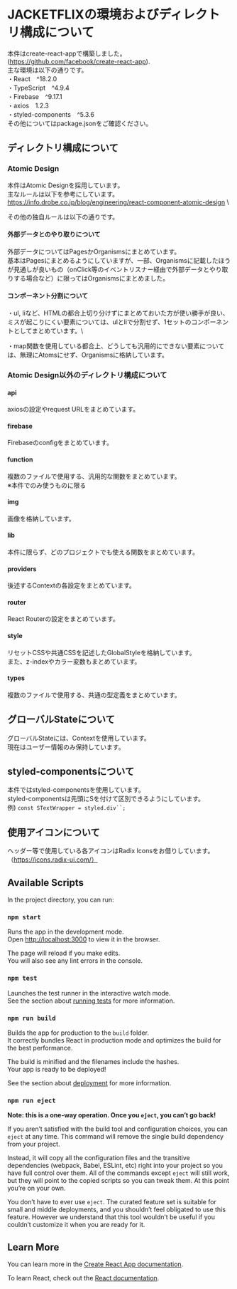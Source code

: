 # JACKETFLIXの環境およびディレクトリ構成について

本件はcreate-react-appで構築しました。(https://github.com/facebook/create-react-app). \
主な環境は以下の通りです。\
・React　^18.2.0\
・TypeScript　^4.9.4\
・Firebase　^9.17.1\
・axios　1.2.3\
・styled-components　^5.3.6\
その他についてはpackage.jsonをご確認ください。

## ディレクトリ構成について

### Atomic Design

本件はAtomic Designを採用しています。\
主なルールは以下を参考にしています。\
https://info.drobe.co.jp/blog/engineering/react-component-atomic-design \

その他の独自ルールは以下の通りです。

#### 外部データとのやり取りについて

外部データについてはPagesかOrganismsにまとめています。\
基本はPagesにまとめるようにしていますが、一部、Organismsに記載したほうが見通しが良いもの（onClick等のイベントリスナー経由で外部データとやり取りする場合など）に限ってはOrganismsにまとめました。

#### コンポーネント分割について

・ul, liなど、HTMLの都合上切り分けずにまとめておいた方が使い勝手が良い、ミスが起こりにくい要素については、ulとliで分割せず、1セットのコンポーネントとしてまとめています。\

・map関数を使用している都合上、どうしても汎用的にできない要素については、無理にAtomsにせず、Organismsに格納しています。

### Atomic Design以外のディレクトリ構成について

#### api

axiosの設定やrequest URLをまとめています。

#### firebase

Firebaseのconfigをまとめています。

#### function

複数のファイルで使用する、汎用的な関数をまとめています。\
※本件でのみ使うものに限る

#### img

画像を格納しています。

#### lib

本件に限らず、どのプロジェクトでも使える関数をまとめています。

#### providers

後述するContextの各設定をまとめています。

#### router

React Routerの設定をまとめています。

#### style

リセットCSSや共通CSSを記述したGlobalStyleを格納しています。\
また、z-indexやカラー変数もまとめています。

#### types

複数のファイルで使用する、共通の型定義をまとめています。

## グローバルStateについて

グローバルStateには、Contextを使用しています。\
現在はユーザー情報のみ保持しています。

## styled-componentsについて

本件ではstyled-componentsを使用しています。\
styled-componentsは先頭にSを付けて区別できるようにしています。\
例) `const STextWrapper = styled.div``;`

## 使用アイコンについて

ヘッダー等で使用している各アイコンはRadix Iconsをお借りしています。（https://icons.radix-ui.com/）



## Available Scripts

In the project directory, you can run:

### `npm start`

Runs the app in the development mode.\
Open [http://localhost:3000](http://localhost:3000) to view it in the browser.

The page will reload if you make edits.\
You will also see any lint errors in the console.

### `npm test`

Launches the test runner in the interactive watch mode.\
See the section about [running tests](https://facebook.github.io/create-react-app/docs/running-tests) for more information.

### `npm run build`

Builds the app for production to the `build` folder.\
It correctly bundles React in production mode and optimizes the build for the best performance.

The build is minified and the filenames include the hashes.\
Your app is ready to be deployed!

See the section about [deployment](https://facebook.github.io/create-react-app/docs/deployment) for more information.

### `npm run eject`

**Note: this is a one-way operation. Once you `eject`, you can’t go back!**

If you aren’t satisfied with the build tool and configuration choices, you can `eject` at any time. This command will remove the single build dependency from your project.

Instead, it will copy all the configuration files and the transitive dependencies (webpack, Babel, ESLint, etc) right into your project so you have full control over them. All of the commands except `eject` will still work, but they will point to the copied scripts so you can tweak them. At this point you’re on your own.

You don’t have to ever use `eject`. The curated feature set is suitable for small and middle deployments, and you shouldn’t feel obligated to use this feature. However we understand that this tool wouldn’t be useful if you couldn’t customize it when you are ready for it.

## Learn More

You can learn more in the [Create React App documentation](https://facebook.github.io/create-react-app/docs/getting-started).

To learn React, check out the [React documentation](https://reactjs.org/).
